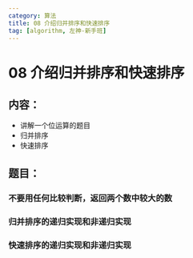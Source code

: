 ```yaml
---
category: 算法
title: 08 介绍归并排序和快速排序
tag: [algorithm, 左神-新手班]
---
```

# 08 介绍归并排序和快速排序

## 内容：
- 讲解一个位运算的题目
- 归并排序
- 快速排序

## 题目：

### 不要用任何比较判断，返回两个数中较大的数

### 归并排序的递归实现和非递归实现

### 快速排序的递归实现和非递归实现